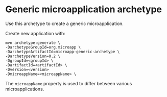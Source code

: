 # Generic microapplication archetype

Use this archetype to create a generic microapplication.

Create new application with:

```
mvn archetype:generate \
-DarchetypeGroupId=org.microapp \
-DarchetypeArtifactId=microapp-generic-archetype \
-DarchetypeVersion=0.2 \
-DgroupId=<groupId> \
-DartifactId=<artifactId> \
-Dversion=<version>
-DmicroappName=<microappName> \
```

The `microappName` property is used to differ between various microapplications.
